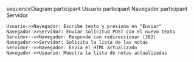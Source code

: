 sequenceDiagram
    participant Usuario
    participant Navegador
    participant Servidor

    Usuario->>Navegador: Escribe texto y presiona en "Enviar"
    Navegador->>Servidor: Enviar solicitud POST con el nuevo texto
    Servidor-->>Navegador: Responde con redireccionar (302)
    Navegador->>Servidor: Solicita la lista de las notas
    Servidor-->>Navegador: Envía el HTML actualizado
    Navegador->>Usuario: Muestra la lista de notas actualizadas
